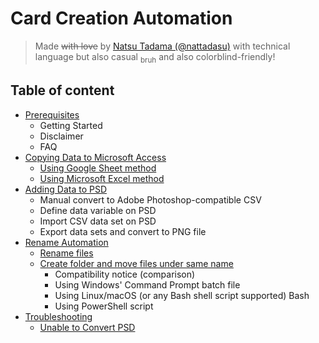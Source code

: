 # Card Creation Automation

> Made ~~with love~~ by [Natsu Tadama (@nattadasu)](https://myanimelist.net/profile/nattadasu) with
> technical language but also casual <sub>bruh</sub> and also colorblind-friendly!

## Table of content

* [Prerequisites](tutorial/automation/prerequisites/readme.md)
  * Getting Started
  * Disclaimer
  * FAQ
* [Copying Data to Microsoft Access](tutorial/automation/copy_data/readme.md)
  * [Using Google Sheet method](tutorial/automation/copy_data/google_sheet.md)
  * [Using Microsoft Excel method](tutorial/automation/copy_data/office_excel.md)
* [Adding Data to PSD](tutorial/automation/data_input/readme.md)
  * Manual convert to Adobe Photoshop-compatible CSV
  * Define data variable on PSD
  * Import CSV data set on PSD
  * Export data sets and convert to PNG file
* [Rename Automation](tutorial/automation/rename/readme.md)
  * [Rename files](tutorial/automation/rename/file_rename/readme.md)
  * [Create folder and move files under same name
    ](tutorial/automation/rename/create_folder/readme.md)
    * Compatibility notice (comparison)
    * Using Windows' Command Prompt batch file
    * Using Linux/macOS (or any Bash shell script supported) Bash
    * Using PowerShell script
* [Troubleshooting](tutorial/automation/troubleshooting/readme.md)
  * [Unable to Convert PSD](tutorial/automation/troubleshooting/photoshop/cant_export.md)
